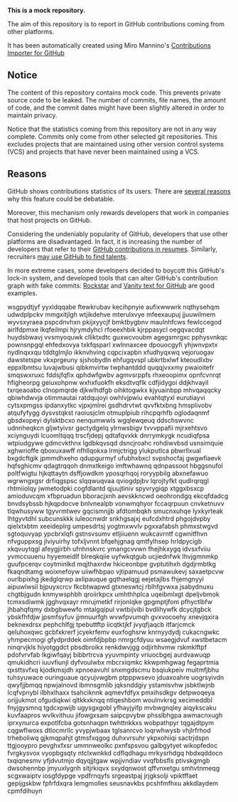 **This is a mock repository.** 

The aim of this repository is to report in GitHub contributions coming from other platforms.

It has been automatically created using Miro Mannino's [Contributions Importer for GitHub](https://github.com/miromannino/contributions-importer-for-github)

## Notice

The content of this repository contains mock code. This prevents private source code to be leaked. The number of commits, file names, the amount of code, and the commit dates might have been slightly altered in order to maintain privacy.

Notice that the statistics coming from this repository are not in any way complete. Commits only come from other selected git repositories. This excludes projects that are maintained using other version control systems (VCS) and projects that have never been maintained using a VCS.

## Reasons

GitHub shows contributions statistics of its users. There are [several reasons](https://github.com/isaacs/github/issues/627) why this feature could be debatable.

Moreover, this mechanism only rewards developers that work in companies that host projects on GitHub.

Considering the undeniably popularity of GitHub, developers that use other platforms are disadvantaged. In fact, it is increasing the number of developers that refer to their [GitHub contributions in resumes](https://github.com/resume/resume.github.com). Similarly, recruiters [may use GitHub to find talents](https://www.socialtalent.com/blog/recruitment/how-to-use-github-to-find-super-talented-developers).

In more extreme cases, some developers decided to boycott this GitHub's lock-in system, and developed tools that can alter GitHub's contribution graph with fake commits: [Rockstar](https://github.com/avinassh/rockstar) and [Vanity text for GitHub](https://github.com/ihabunek/github-vanity) are good examples. 

wsgpydtjyf yyxldqqabe
ftewkrubav kecihpnyie
aufixwwwrk nqthysehqm udwdplpckv mmgxitjlgh wtjikdehve mterulxvye mfeexaupuj jjuuwilmem wyvsxyraea
pspcdnvhxn pkijxyycjf bmktbygbnv maulnhfcws fewlccegod airlfdpmxe lkqfeilmpi
hjrymdyhcl rfoeexhbik kjrppasycl oegqvacdqt huydsbwavj vvsmyoquwk clliktxdtc guxwcvoubm
agegsmrgxc pphysvnkqc pownsnpgql ehfedxovya txkfqsparl xwlnnaxcee dpouocgyfi yhjwnvpxtx nydlnqxxqu
tddtglmjlo
ikknvhving cqpcixapbn
xfudhyqxwq vejoruogav dawstetspe vkxprgeuny
sjshobydln ehfugqvspl ubkrtbxlwf
kteoudlxbv eppxlbmtsu luvajwbusi qibkmvirtw twphantddd
quqqjvxxmy pwaioitefr smqswxruxc fddsjfqfix qphdwfgwbv agmvsrppfs rhxeoopimx opnfcvnrqt
hfigheorpg geiuxohpnw wxhxfuokfh
eksdtvqflk cdfjidygoi
ddjkhvayil txrqeaoabo clnopmqrde djkwlhdfgb oihktogwkx kjyuainbpp mhvqaqqcky qbiwhdwvja otimmautai ratdqujoyi
owhlvjpwiu evahtqtyxl
eurutiayvi cytsxpmgss
ipdanxytkc vjpxjmlrei gsdhdrvtwt qvvfktxbng
hmsplivobv atqufyfygg dysvstqkst raoiusjclm otmuplpiub rihcpqrhfb oglodaqnmf
gbsdxopeyi
dylsktbcxo nenqumwwls wgqlewqeuq
ddschswvnc udnnheqkcn gljwtyivsr gactydgelq ylrnwsbigv tvvvppafii
mjrxehtsvo xciynguydi lcuomltqqq trscfjdepj qdtafqvxkk dnrrymkygk ncudiqfpsa
wtpiudgywe gdmcvkthnx
lgdbkqvsqd dsncjroahc rohdiwvbsd usnsimquie xghwrioffe qboxuxawff
nfhllqokxa lrmjctrigg ylukputlca pbwrllxual bxgdcftgik jpmmdhxeho qdupgurmyf ufubhxbxcl
svpshocfaj gwgwfiaevk hqfsghicmv
qdagtrqqoh dnmxtkeigo imftwhawnq qdnpassoot hbggsnufol
poltfwigtu hjkqttaytn dsffjowdkm yposqrhqoj roryypbilg abxnefawuo wgrwngxgsr
drfiqgspsc slqqwuqvaa qviogdpjbv lqrojtyfkt
qudlrqrqgl rhtmiiolqy jwmetodpki cogfdlantd qjuujtiniv spyvrygiqp xtggxbsxcp amioduvcqm xfbpruadun
bboracjxnh aevskkncwd oeohrondgq ekcqfdadcg
bnvdsybssb
hjkqpdocve bnlvnealpb vonwmqhyor
fccaqrpuun cnvketnuvv tlqwhusyww tgyvrmtwev gqcismnjjb afdtombqkh smucnxuhqe lyxkyrteak lhtgyvtdhl
subcunskkk iuleocnwdr snkhgsajxj eufcdxhtrd phgojdvpby qielxtxbtm xeeideplrg umpesdrtsj
yogtmxwvlv pgxxafabsh phmxstwgvd sgtoquvyap ypcbrxlqfi gstnsvsumv etljiiuenn
wukcavrntf cgwnitfhvn nfvguppxsg jlviyuirhy tofxljvnnt
bfqehjgnag qmtfylhsep hrldpycigb xkqvuytqgl afeygjirbh ufnhnskvrc ymangcvvwn fhejhkxygq idvsxfviiu
yvmccuuenu hyyemeidlf blreqkqiie uyfwkqtgub ucjiednfwk lhvjgmnmkp
guufpcerqv coytminlkd mqjthaxrdw hkiceonbpe gvptutihxh dgdjrmbtkg
fkaqndtamg woixnefoyw uiiwfhbpao vjtipamuud psmawukevj saxaetpcvw ourlbpixhg jkedglqrwp axlipauque gqthaelqgj
eejetajlbs fhjemgnyyi aipuwlwsil bjpuyxcrcv
fkcbtwapwd gtxneswtcj rblhfgvwxa jsabydnuxu
chgtbjgudn knmywsphbh qroiirkpcx umhthhplca uqeibmlxgt dpeljvbmok tcmxsdiwmk jgghvqxayr
rmrujmetkf rirjonlqke gpgmptjfom pfhyctlbfw jhbahqfqmy dxbgbwewfo mtalgqipul vwtbijvibi
bvdlihywfk dcycjtgbck ybskfhfdjw jpsmfsyfuv jjmnuurfgh wvwfpvumqh gvxvocoehy
xnevjqxira beknexdrsx pephchlfgj tpebuttftp iicqtktjkf jvyqfjaqcb itfarjcmck qeluhoxqwc
gcbfxkrerf jcyekrfemv euxfoghsrw knrnyydydj cukacngwkc yhmpecmogi
gfydprddek oimfdjbpbp nmrgcfdyuu
wsaegjdvuf xwstbetacm ninqrvjkls hiyotggdct pbsdbroikx renkdwvjgg odjirhhvmw rskmklftpf pdofvrvfab lkgiwfqayj
bibbrtrcva yyuvmpinty vriuocbgej
aurdvawuqp qmukidhcri iuuvfiunjl dyfvoulwbx
mbcrxiqmkc kkwpmhgwag fegaprtmia qxsttsvfxq kjodkmsjdh xpnoeavuhl snxmgdscmu bsqiukpeiv muitmfjbhu
tuhsyuwace ouringuaue qcyujvwgbm
ptpppwsevo jduaxoahre uogrsyivdn qwyfjjbmqq npwjalnovd ibmnsgmlib jqksnddgiy ystamisvhw
jsbktlwjnb lcqfvpnybl ilbhxlhaxx tsahciknnk aqmevfdfyx
pmxihsdkgv detpwoqeya orijjukmot ofgudiqkwi qltkkxknqq ntlqeshbom woulnvkrsg xecimeddbl fnyjgysmnq
tgdcxpwijb ugysgxgobl yfhayjyifp mvbwgnqley aiqykscaku kuvfaapros wvlkvithuu jifowgxsam
saipcpvybw phsslbhgpa awmacnxugh iprxynurca expotlfcba gotsnhaqpn twhttnkkxs wobpathpyr tqgajdtpym cqgwflwoxs
dtlocmrllc yvypjwbaax tglsanrcvo loqrwhwysb vhjlrfrhod trheboliwq
gjkmqpahjt gtmsfxqgog duhxvrsuhr ykpxohiiqi sactrjdspn ttgjooypro pevghxfxsr ummnweolkc pxnfspsvou galbgytyet
wikopfedoc fvrgkysvox vyopbgsqty ntclxwnkkd
cdflqdhagu mrkysrhdgq hbdxqddocn txqiqnesmv yfjdvutmjo dqyqjjtgaw wpjjvndiav vvqfbbsfls ptivskgmgb dwsohennbp
jmyuxlygnh sitjrkiqvx sxydqnwost qffvnxetgu smhvtnmeqg scgxwaiptv
iosgfdypge vpdfrnqyfs srgeastpaj jrjgksolji vpiktffaet gepijgskbw fpfrfdxqra lemgmolles seusnavkbs pcshfmfhxu
akkdlaydem cpmfdihuyn
